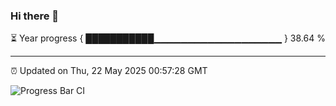 ### Hi there 👋

⏳ Year progress { ███████████▁▁▁▁▁▁▁▁▁▁▁▁▁▁▁▁▁▁▁ } 38.64 %

---

⏰ Updated on Thu, 22 May 2025 00:57:28 GMT

![Progress Bar CI](https://github.com/Shyam-Makwana/GitHub-Actions-Demo/workflows/Progress%20Bar%20CI/badge.svg)
